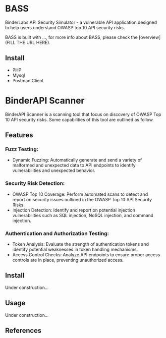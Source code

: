 # BASS

BinderLabs API Security Simulator - a vulnerable API application designed to help users understand OWASP top 10 API security risks. 

BASS is built with ...<!-- fill in framework or programming language here -->, for more info about BASS, please check the [overview](FILL THE URL HERE).<!-- The overview explains more in details about how the simualtor works, for example it is a shopping website etc. -->


## Install

- PHP 
- Mysql
- Postman Client


# BinderAPI Scanner

BinderAPI Scanner is a scanning tool that focus on discovery of OWASP Top 10 API security risks. Some capabilities of this tool are outlined as follow.

## Features

### Fuzz Testing:
* Dynamic Fuzzing: Automatically generate and send a variety of malformed and unexpected data to API endpoints to identify vulnerabilities and unexpected behavior.

### Security Risk Detection:
* OWASP Top 10 Coverage: Perform automated scans to detect and report on security issues outlined in the OWASP Top 10 API Security Risks.
* Injection Detection: Identify and report on potential injection vulnerabilities such as SQL injection, NoSQL injection, and command injection.

### Authentication and Authorization Testing:
* Token Analysis: Evaluate the strength of authentication tokens and identify potential weaknesses in token handling mechanisms.
* Access Control Checks: Analyze API endpoints to ensure proper access controls are in place, preventing unauthorized access.


## Install

Under construction…

## Usage

Under construction…


## References

